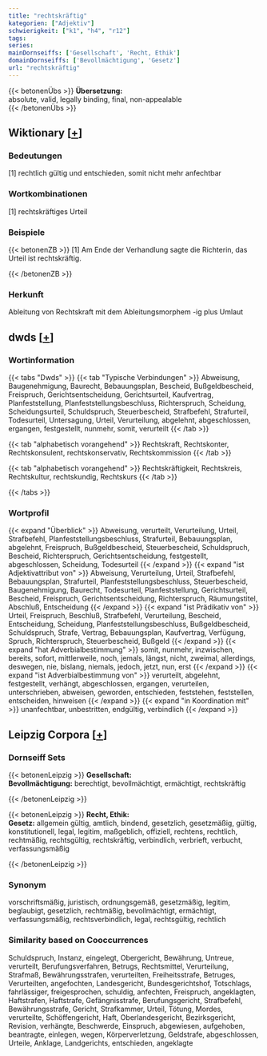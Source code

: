 ```yaml
---
title: "rechtskräftig"
kategorien: ["Adjektiv"]
schwierigkeit: ["k1", "h4", "r12"]
tags:
series:
mainDornseiffs: ['Gesellschaft', 'Recht, Ethik']
domainDornseiffs: ['Bevollmächtigung', 'Gesetz']
url: "rechtskräftig"
---
```


{{< betonenÜbs >}}
**Übersetzung:**  
absolute, valid, legally binding, final, non-appealable  
{{< /betonenÜbs >}}

## Wiktionary [[+](https://de.wiktionary.org/wiki/rechtskräftig)]

### Bedeutungen
[1] rechtlich gültig und entschieden, somit nicht mehr anfechtbar  

### Wortkombinationen
[1] rechtskräftiges Urteil  

### Beispiele
{{< betonenZB >}}
[1] Am Ende der Verhandlung sagte die Richterin, das Urteil ist rechtskräftig.  

{{< /betonenZB >}}
### Herkunft
Ableitung von Rechtskraft mit dem Ableitungsmorphem -ig plus Umlaut  



## dwds [[+](https://www.dwds.de/wb/rechtskräftig)]

### Wortinformation
{{< tabs "Dwds" >}}
{{< tab "Typische Verbindungen" >}}
Abweisung, Baugenehmigung, Baurecht, Bebauungsplan, Bescheid, Bußgeldbescheid, Freispruch, Gerichtsentscheidung, Gerichtsurteil, Kaufvertrag, Planfeststellung, Planfeststellungsbeschluss, Richterspruch, Scheidung, Scheidungsurteil, Schuldspruch, Steuerbescheid, Strafbefehl, Strafurteil, Todesurteil, Untersagung, Urteil, Verurteilung, abgelehnt, abgeschlossen, ergangen, festgestellt, nunmehr, somit, verurteilt
{{< /tab >}}

{{< tab "alphabetisch vorangehend" >}}
Rechtskraft, Rechtskonter, Rechtskonsulent, rechtskonservativ, Rechtskommission
{{< /tab >}}

{{< tab "alphabetisch vorangehend" >}}
Rechtskräftigkeit, Rechtskreis, Rechtskultur, rechtskundig, Rechtskurs
{{< /tab >}}

{{< /tabs >}}

### Wortprofil
{{< expand "Überblick" >}} Abweisung, verurteilt, Verurteilung, Urteil, Strafbefehl, Planfeststellungsbeschluss, Strafurteil, Bebauungsplan, abgelehnt, Freispruch, Bußgeldbescheid, Steuerbescheid, Schuldspruch, Bescheid, Richterspruch, Gerichtsentscheidung, festgestellt, abgeschlossen, Scheidung, Todesurteil {{< /expand >}}
{{< expand "ist Adjektivattribut von" >}} Abweisung, Verurteilung, Urteil, Strafbefehl, Bebauungsplan, Strafurteil, Planfeststellungsbeschluss, Steuerbescheid, Baugenehmigung, Baurecht, Todesurteil, Planfeststellung, Gerichtsurteil, Bescheid, Freispruch, Gerichtsentscheidung, Richterspruch, Räumungstitel, Abschluß, Entscheidung {{< /expand >}}
{{< expand "ist Prädikativ von" >}} Urteil, Freispruch, Beschluß, Strafbefehl, Verurteilung, Bescheid, Entscheidung, Scheidung, Planfeststellungsbeschluss, Bußgeldbescheid, Schuldspruch, Strafe, Vertrag, Bebauungsplan, Kaufvertrag, Verfügung, Spruch, Richterspruch, Steuerbescheid, Bußgeld {{< /expand >}}
{{< expand "hat Adverbialbestimmung" >}} somit, nunmehr, inzwischen, bereits, sofort, mittlerweile, noch, jemals, längst, nicht, zweimal, allerdings, deswegen, nie, bislang, niemals, jedoch, jetzt, nun, erst {{< /expand >}}
{{< expand "ist Adverbialbestimmung von" >}} verurteilt, abgelehnt, festgestellt, verhängt, abgeschlossen, ergangen, verurteilen, unterschrieben, abweisen, geworden, entschieden, feststehen, feststellen, entscheiden, hinweisen {{< /expand >}}
{{< expand "in Koordination mit" >}} unanfechtbar, unbestritten, endgültig, verbindlich {{< /expand >}}

## Leipzig Corpora [[+](https://corpora.uni-leipzig.de/en/res?word=rechtskräftig&corpusId=deu_newscrawl-public_2018)]

### Dornseiff Sets
{{< betonenLeipzig >}}
**Gesellschaft:**  
**Bevollmächtigung:** berechtigt, bevollmächtigt, ermächtigt, rechtskräftig  

{{< /betonenLeipzig >}}


{{< betonenLeipzig >}}
**Recht, Ethik:**  
**Gesetz:** allgemein gültig, amtlich, bindend, gesetzlich, gesetzmäßig, gültig, konstitutionell, legal, legitim, maßgeblich, offiziell, rechtens, rechtlich, rechtmäßig, rechtsgültig, rechtskräftig, verbindlich, verbrieft, verbucht, verfassungsmäßig  

{{< /betonenLeipzig >}}

### Synonym
vorschriftsmäßig, juristisch, ordnungsgemäß, gesetzmäßig, legitim, beglaubigt, gesetzlich, rechtmäßig, bevollmächtigt, ermächtigt, verfassungsmäßig, rechtsverbindlich, legal, rechtsgültig, rechtlich


### Similarity based on Cooccurrences
Schuldspruch, Instanz, eingelegt, Obergericht, Bewährung, Untreue, verurteilt, Berufungsverfahren, Betrugs, Rechtsmittel, Verurteilung, Strafmaß, Bewährungsstrafen, verurteilten, Freiheitsstrafe, Betruges, Verurteilten, angefochten, Landesgericht, Bundesgerichtshof, Totschlags, fahrlässiger, freigesprochen, schuldig, anfechten, Freispruch, angeklagten, Haftstrafen, Haftstrafe, Gefängnisstrafe, Berufungsgericht, Strafbefehl, Bewährungsstrafe, Gericht, Strafkammer, Urteil, Tötung, Mordes, verurteilte, Schöffengericht, Haft, Oberlandesgericht, Bezirksgericht, Revision, verhängte, Beschwerde, Einspruch, abgewiesen, aufgehoben, beantragte, einlegen, wegen, Körperverletzung, Geldstrafe, abgeschlossen, Urteile, Anklage, Landgerichts, entschieden, angeklagte

